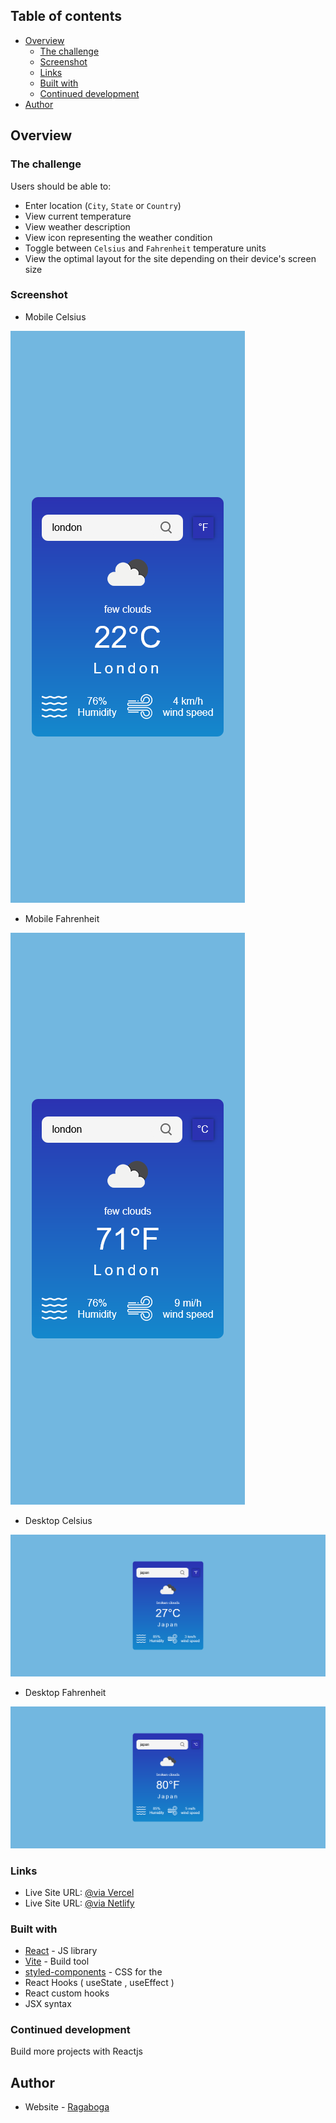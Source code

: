 ## Table of contents

- [Overview](#overview)
  - [The challenge](#the-challenge)
  - [Screenshot](#screenshot)
  - [Links](#links)
  - [Built with](#built-with)
  - [Continued development](#continued-development)
- [Author](#author)

## Overview

### The challenge

Users should be able to:

- Enter location (`City`, `State` or `Country`)
- View current temperature
- View weather description
- View icon representing the weather condition
- Toggle between `Celsius` and `Fahrenheit` temperature units
- View the optimal layout for the site depending on their device's screen size

### Screenshot

- Mobile Celsius

![](./screenshots/mobile-c.png)

- Mobile Fahrenheit

![](./screenshots/mobile-f.png)

- Desktop Celsius

![](./screenshots/desktop-c.png)

- Desktop Fahrenheit

![](./screenshots/desktop-f.png)

### Links

- Live Site URL: [@via Vercel]()
- Live Site URL: [@via Netlify]()

### Built with

- [React](https://reactjs.org/) - JS library
- [Vite](https://vitejs.dev/) - Build tool
- [styled-components](https://styled-components.com/) - CSS for the <Component>
- React Hooks ( useState , useEffect )
- React custom hooks
- JSX syntax

### Continued development

Build more projects with Reactjs

## Author

- Website - [Ragaboga](https://github.com/RagaBoGaa)
